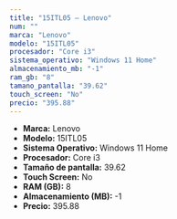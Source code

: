 ```yaml
---
title: "15ITL05 — Lenovo"
num: ""
marca: "Lenovo"
modelo: "15ITL05"
procesador: "Core i3"
sistema_operativo: "Windows 11 Home"
almacenamiento_mb: "-1"
ram_gb: "8"
tamano_pantalla: "39.62"
touch_screen: "No"
precio: "395.88"
---
```

<ul>
<li><strong>Marca:</strong> Lenovo</li>
<li><strong>Modelo:</strong> 15ITL05</li>
<li><strong>Sistema Operativo:</strong> Windows 11 Home</li>
<li><strong>Procesador:</strong> Core i3 </li>
<li><strong>Tamaño de pantalla:</strong> 39.62</li>
<li><strong>Touch Screen:</strong> No</li>
<li><strong>RAM (GB):</strong> 8</li>
<li><strong>Almacenamiento (MB):</strong> -1</li>
<li><strong>Precio:</strong> 395.88</li>
</ul>
